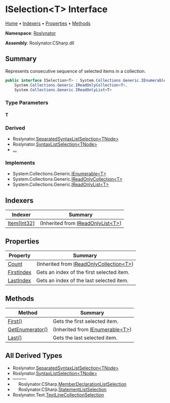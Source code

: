 <a name="_top"></a>

# ISelection\<T> Interface

[Home](../../README.md#_top) &#x2022; [Indexers](#indexers) &#x2022; [Properties](#properties) &#x2022; [Methods](#methods)

**Namespace**: [Roslynator](../README.md#_top)

**Assembly**: Roslynator\.CSharp\.dll

## Summary

Represents consecutive sequence of selected items in a collection\.

```csharp
public interface ISelection<T> : System.Collections.Generic.IEnumerable<T>,
    System.Collections.Generic.IReadOnlyCollection<T>,
    System.Collections.Generic.IReadOnlyList<T>
```

### Type Parameters

#### T

### Derived

* Roslynator\.[SeparatedSyntaxListSelection\<TNode>](../SeparatedSyntaxListSelection-1/README.md#_top)
* Roslynator\.[SyntaxListSelection\<TNode>](../SyntaxListSelection-1/README.md#_top)
* [...](#all-derived-types "See all derived types")

### Implements

* System\.Collections\.Generic\.[IEnumerable\<T>](https://docs.microsoft.com/en-us/dotnet/api/system.collections.generic.ienumerable-1)
* System\.Collections\.Generic\.[IReadOnlyCollection\<T>](https://docs.microsoft.com/en-us/dotnet/api/system.collections.generic.ireadonlycollection-1)
* System\.Collections\.Generic\.[IReadOnlyList\<T>](https://docs.microsoft.com/en-us/dotnet/api/system.collections.generic.ireadonlylist-1)

## Indexers

| Indexer | Summary |
| ------- | ------- |
| [Item\[Int32\]](https://docs.microsoft.com/en-us/dotnet/api/system.collections.generic.ireadonlylist-1.item) |  \(Inherited from [IReadOnlyList\<T>](https://docs.microsoft.com/en-us/dotnet/api/system.collections.generic.ireadonlylist-1)\) |

## Properties

| Property | Summary |
| -------- | ------- |
| [Count](https://docs.microsoft.com/en-us/dotnet/api/system.collections.generic.ireadonlycollection-1.count) |  \(Inherited from [IReadOnlyCollection\<T>](https://docs.microsoft.com/en-us/dotnet/api/system.collections.generic.ireadonlycollection-1)\) |
| [FirstIndex](FirstIndex/README.md#_top) | Gets an index of the first selected item\. |
| [LastIndex](LastIndex/README.md#_top) | Gets an index of the last selected item\. |

## Methods

| Method | Summary |
| ------ | ------- |
| [First()](First/README.md#_top) | Gets the first selected item\. |
| [GetEnumerator()](https://docs.microsoft.com/en-us/dotnet/api/system.collections.generic.ienumerable-1.getenumerator) |  \(Inherited from [IEnumerable\<T>](https://docs.microsoft.com/en-us/dotnet/api/system.collections.generic.ienumerable-1)\) |
| [Last()](Last/README.md#_top) | Gets the last selected item\. |

## All Derived Types

* Roslynator\.[SeparatedSyntaxListSelection\<TNode>](../SeparatedSyntaxListSelection-1/README.md#_top)
* Roslynator\.[SyntaxListSelection\<TNode>](../SyntaxListSelection-1/README.md#_top)
* &mdash;&mdash;&mdash;
* &emsp; Roslynator\.CSharp\.[MemberDeclarationListSelection](../CSharp/MemberDeclarationListSelection/README.md#_top)
* &emsp; Roslynator\.CSharp\.[StatementListSelection](../CSharp/StatementListSelection/README.md#_top)
* Roslynator\.Text\.[TextLineCollectionSelection](../Text/TextLineCollectionSelection/README.md#_top)

